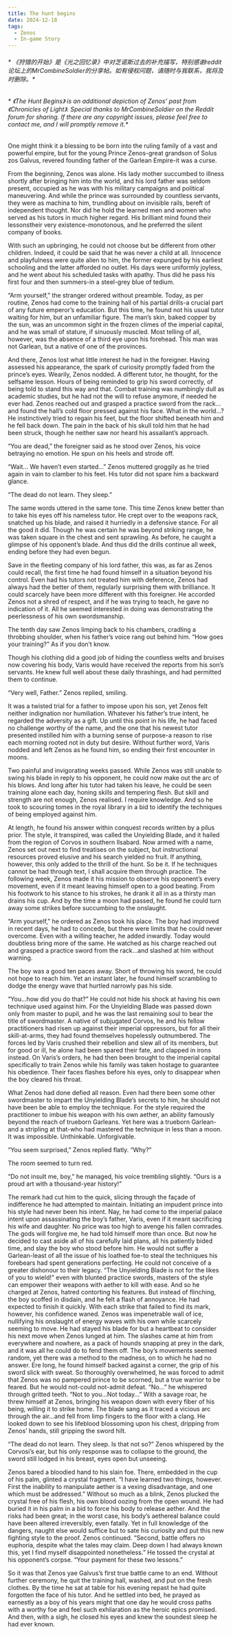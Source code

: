 ```yaml
---
title: The hunt begins
date: 2024-12-18
tags:
  - Zenos
  - In-game Story
---
```


  ###### * 《狩猎的开始》是《光之回忆录》中对芝诺斯过去的补充描写，特别感谢reddit论坛上的MrCombineSoldier的分享帖。如有侵权问题，请随时与我联系，我将及时删除。*
  ###### * 《The Hunt Begins》 is an additional depiction of Zenos' past from 《Chronicles of Light》. Special thanks to MrCombineSoldier on the Reddit forum for sharing. If there are any copyright issues, please feel free to contact me, and I will promptly remove it.*


  One might think it a blessing to be born into the ruling family of a vast and powerful empire, but for the young Prince Zenos-great grandson of Solus zos Galvus, revered founding father of the Garlean Empire-it was a curse.


  From the beginning, Zenos was alone. His lady mother succumbed to illness shortly after bringing him into the world, and his lord father was seldom present, occupied as he was with his military campaigns and political maneuvering. And while the prince was surrounded by countless servants, they were as machina to him, trundling about on invisible rails, bereft of independent thought. Nor did he hold the learned men and women who served as his tutors in much higher regard. His brilliant mind found their lessonstheir very existence-monotonous, and he preferred the silent company of books.


  With such an upbringing, he could not choose but be different from other children. Indeed, it could be said that he was never a child at all. Innocence and playfulness were quite alien to him, the former expunged by his earliest schooling and the latter afforded no outlet. His days were uniformly joyless, and he went about his scheduled tasks with apathy. Thus did he pass his first four and then summers-in a steel-grey blue of tedium.


  “Arm yourself,” the stranger ordered without preamble. Today, as per routine, Zenos had come to the training hall of his partial drills-a crucial part of any future emperor’s education. But this time, he found not his usual tutor waiting for him, but an unfamiliar figure. The man’s skin, baked copper by the sun, was an uncommon sight in the frozen climes of the imperial capital, and he was small of stature, if sinuously muscled. Most telling of all, however, was the absence of a third eye upon his forehead. This man was not Garlean, but a native of one of the provinces.


  And there, Zenos lost what little interest he had in the foreigner. Having assessed his appearance, the spark of curiosity promptly faded from the prince’s eyes. Wearily, Zenos nodded. A different tutor, he thought, for the selfsame lesson. Hours of being reminded to grip his sword correctly, of being told to stand this way and that. Combat training was numbingly dull as academic studies, but he had not the will to refuse anymore, if needed he ever had. Zenos reached out and grasped a practice sword from the rack…and found the hall’s cold floor pressed against his face. What in the world…? He instinctively tried to regain his feet, but the floor shifted beneath him and he fell back down. The pain in the back of his skull told him that he had been struck, though he neither saw nor heard his assailant’s approach.


  “You are dead,” the foreigner said as he stood over Zenos, his voice betraying no emotion. He spun on his heels and strode off.


  “Wait… We haven’t even started…” Zenos muttered groggily as he tried again in vain to clamber to his feet. His tutor did not spare him a backward glance.


  “The dead do not learn. They sleep.”


  The same words uttered in the same tone. This time Zenos knew better than to take his eyes off his nameless tutor. He crept over to the weapons rack, snatched up his blade, and raised it hurriedly in a defensive stance. For all the good it did. Though he was certain he was beyond striking range, he was taken square in the chest and sent sprawling. As before, he caught a glimpse of his opponent’s blade. And thus did the drills continue all week, ending before they had even begun.


  Save in the fleeting company of his lord father, this was, as far as Zenos could recall, the first time he had found himself in a situation beyond his control. Even had his tutors not treated him with deference, Zenos had always had the better of them, regularly surprising them with brilliance. It could scarcely have been more different with this foreigner. He accorded Zenos not a shred of respect, and if he was trying to teach, he gave no indication of it. All he seemed interested in doing was demonstrating the peerlessness of his own swordsmanship.


  The tenth day saw Zenos limping back to his chambers, cradling a throbbing shoulder, when his father’s voice rang out behind him. “How goes your training?” As if you don’t know.


  Though his clothing did a good job of hiding the countless welts and bruises now covering his body, Varis would have received the reports from his son’s servants. He knew full well about these daily thrashings, and had permitted them to continue.


  “Very well, Father.” Zenos replied, smiling.


  It was a twisted trial for a father to impose upon his son, yet Zenos felt neither indignation nor humiliation. Whatever his father’s true intent, he regarded the adversity as a gift. Up until this point in his life, he had faced no challenge worthy of the name, and the one that his newest tutor presented instilled him with a burning sense of purpose-a reason to rise each morning rooted not in duty but desire. Without further word, Varis nodded and left Zenos as he found him, so ending their first encounter in moons.


  Two painful and invigorating weeks passed. While Zenos was still unable to swing his blade in reply to his opponent, he could now make out the arc of his blows. And long after his tutor had taken his leave, he could be seen training alone each day, honing skills and tempering flesh. But skill and strength are not enough, Zenos realised. I require knowledge. And so he took to scouring tomes in the royal library in a bid to identify the techniques of being employed against him.


  At length, he found his answer within conquest records written by a pilus prior. The style, it transpired, was called the Unyielding Blade, and it hailed from the region of Corvos in southern Ilsabard. Now armed with a name, Zenos set out next to find treatises on the subject, but instructional resources proved elusive and his search yielded no fruit. If anything, however, this only added to the thrill of the hunt. So be it. If he techniques cannot be had through text, I shall acquire them through practice. The following week, Zenos made it his mission to observe his opponent’s every movement, even if it meant leaving himself open to a good beating. From his footwork to his stance to his strokes, he drank it all in as a thirsty man drains his cup. And by the time a moon had passed, he found he could turn away some strikes before succumbing to the onslaught.


  “Arm yourself,” he ordered as Zenos took his place. The boy had improved in recent days, he had to concede, but there were limits that he could never overcome. Even with a willing teacher, he added inwardly. Today would doubtless bring more of the same. He watched as his charge reached out and grasped a practice sword from the rack…and slashed at him without warning.


  The boy was a good ten paces away. Short of throwing his sword, he could not hope to reach him. Yet an instant later, he found himself scrambling to dodge the energy wave that hurtled narrowly pas his side.


  “You...how did you do that?” He could not hide his shock at having his own technique used against him. For the Unyielding Blade was passed down only from master to pupil, and he was the last remaining soul to bear the title of swordmaster. A native of subjugated Corvos, he and his fellow practitioners had risen up against their imperial oppressors, but for all their skill-at-arms, they had found themselves hopelessly outnumbered. The forces led by Varis crushed their rebellion and slew all of its members, but for good or ill, he alone had been spared their fate, and clapped in irons instead. On Varis’s orders, he had then been brought to the imperial capital specifically to train Zenos while his family was taken hostage to guarantee his obedience. Their faces flashes before his eyes, only to disappear when the boy cleared his throat.


  What Zenos had done defied all reason. Even had there been some other swordmaster to impart the Unyielding Blade’s secrets to him, he should not have been be able to employ the technique. For the style required the practitioner to imbue his weapon with his own aether, an ability famously beyond the reach of trueborn Garleans. Yet here was a trueborn Garlean-and a stripling at that-who had mastered the technique in less than a moon. It was impossible. Unthinkable. Unforgivable.


  “You seem surprised,” Zenos replied flatly. “Why?”


  The room seemed to turn red.


  “Do not insult me, boy,” he managed, his voice trembling slightly. “Ours is a proud art with a thousand-year history!”


  The remark had cut him to the quick, slicing through the façade of indifference he had attempted to maintain. Initiating an impudent prince into his style had never been his intent. Nay, he had come to the imperial palace intent upon assassinating the boy’s father, Varis, even if it meant sacrificing his wife and daughter. No price was too high to avenge his fallen comrades. The gods will forgive me, he had told himself more than once. But now he decided to cast aside all of his carefully laid plans, all his patiently bided time, and slay the boy who stood before him. He would not suffer a Garlean-least of all the issue of his loathed foe-to steal the techniques his forebears had spent generations perfecting. He could not conceive of a greater dishonour to their legacy. “The Unyielding Blade is not for the likes of you to wield!” even with blunted practice swords, masters of the style can empower their weapons with aether to kill with ease. And so he charged at Zenos, hatred contorting his features. But instead of flinching, the boy scoffed in disdain, and he felt a flash of annoyance. He had expected to finish it quickly. With each strike that failed to find its mark, however, his confidence waned. Zenos was impenetrable wall of ice, nullifying his onslaught of energy waves with his own while scarcely seeming to move. He had stayed his blade for but a heartbeat to consider his next move when Zenos lunged at him. The slashes came at him from everywhere and nowhere, as a pack of hounds snapping at prey in the dark, and it was all he could do to fend them off. The boy’s movements seemed random, yet there was a method to the madness, on to which he had no answer. Ere long, he found himself backed against a corner, the grip of his sword slick with sweat. So thoroughly overwhelmed, he was forced to admit that Zenos was no pampered prince to be scorned, but a true warrior to be feared. But he would not-could not-admit defeat. “No…” he whispered through gritted teeth. “Not to you…Not today…” With a savage roar, he threw himself at Zenos, bringing his weapon down with every fiber of his being, willing it to strike home. The blade sang as it traced a vicious arc through the air…and fell from limp fingers to the floor with a clang. He looked down to see his lifeblood blossoming upon his chest, dripping from Zenos’ hands, still gripping the sword hilt.


  “The dead do not learn. They sleep. Is that not so?” Zenos whispered by the Corvosi’s ear, but his only response was to collapse to the ground, the sword still lodged in his breast, eyes open but unseeing.


  Zenos bared a bloodied hand to his slain foe. There, embedded in the cup of his palm, glinted a crystal fragment. “I have learned two things, however. First the inability to manipulate aether is a vexing disadvantage, and one which must be addressed.” Without so much as a blink, Zenos plucked the crystal free of his flesh, his own blood oozing from the open wound. He had buried it in his palm in a bid to force his body to release aether. And the risks had been great; in the worst case, his body’s aethereal balance could have been altered irreversibly, even fatally. Yet in full knowledge of the dangers, naught else would suffice but to sate his curiosity and put this new fighting style to the proof. Zenos continued. “Second, battle offers no euphoria, despite what the tales may claim. Deep down I had always known this, yet I find myself disappointed nonetheless.” He tossed the crystal at his opponent’s corpse. “Your payment for these two lessons.”


  So it was that Zenos yae Galvus’s first true battle came to an end. Without further ceremony, he quit the training hall, washed, and put on the fresh clothes. By the time he sat at table for his evening repast he had quite forgotten the face of his tutor. And he settled into bed, he prayed as earnestly as a boy of his years might that one day he would cross paths with a worthy foe and feel such exhilaration as the heroic epics promised. And then, with a sigh, he closed his eyes and knew the soundest sleep he had ever known.